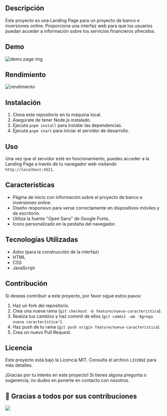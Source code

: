 
## Descripción
Este proyecto es una Landing Page para un proyecto de banco e inversiones online. Proporciona una interfaz web para que los usuarios puedan acceder a información sobre los servicios financieros ofrecidos.


## Demo

![demo page img](https://github.com/Casadjes/Landing-Page-Cash-Bank-con-Astro/assets/115717042/8f2002fa-b616-4a11-9008-6e72fd1ce4c3)


## Rendimiento
![rendimiento](https://github.com/Casadjes/Landing-Page-Cash-Bank-con-Astro/assets/115717042/f79a117c-1b7d-44b7-b163-012cf31de541)


## Instalación
1. Clona este repositorio en tu máquina local.
2. Asegúrate de tener Node.js instalado.
3. Ejecuta `pnpm install` para instalar las dependencias.
4. Ejecuta `pnpm start` para iniciar el servidor de desarrollo.

## Uso
Una vez que el servidor esté en funcionamiento, puedes acceder a la Landing Page a través de tu navegador web visitando `http://localhost:4321`.

## Características
- Página de inicio con información sobre el proyecto de banco e inversiones online.
- Diseño responsivo para verse correctamente en dispositivos móviles y de escritorio.
- Utiliza la fuente "Open Sans" de Google Fonts.
- Icono personalizado en la pestaña del navegador.

## Tecnologías Utilizadas
- Astro (para la construcción de la interfaz)
- HTML
- CSS
- JavaScript

## Contribución
Si deseas contribuir a este proyecto, por favor sigue estos pasos:
1. Haz un fork del repositorio.
2. Crea una nueva rama (`git checkout -b feature/nueva-caracteristica`).
3. Realiza tus cambios y haz commit de ellos (`git commit -am 'Agrega nueva característica'`).
4. Haz push de tu rama (`git push origin feature/nueva-caracteristica`).
5. Crea un nuevo Pull Request.

## Licencia
Este proyecto está bajo la Licencia MIT. Consulta el archivo `LICENSE` para más detalles.

¡Gracias por tu interés en este proyecto! Si tienes alguna pregunta o sugerencia, no dudes en ponerte en contacto con nosotros.


## 👏 Gracias a todos por sus contribuciones

<img align="left" src="https://contributors-img.web.app/image?repo=Lostovayne/Landing-Page-Cash-Bank-con-Astro"/>

